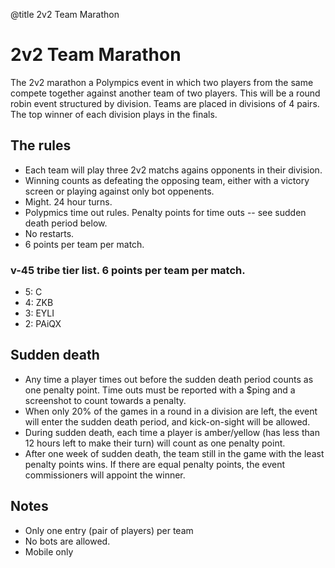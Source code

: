 @title 2v2 Team Marathon

# 2v2 Team Marathon

The 2v2 marathon a Polympics event in which two players from the same compete together against another team of two players. This will be a round robin event structured by division. Teams are placed in divisions of 4 pairs. The top winner of each division plays in the finals.

## The rules

- Each team will play three 2v2 matchs agains opponents in their division.
- Winning counts as defeating the opposing team, either with a victory screen or playing against only bot oppenents. 
- Might. 24 hour turns.
- Polypmics time out rules. Penalty points for time outs -- see sudden death period below.
- No restarts.
- 6 points per team per match.

### v-45 tribe tier list. 6 points per team per match.
- 5: C 
- 4: ZKB 
- 3: EYLI 
- 2: PAiQX 

## Sudden death

- Any time a player times out before the sudden death period counts as one penalty point. Time outs must be reported with a $ping and a screenshot to count towards a penalty.
- When only 20% of the games in a round in a division are left, the event will enter the sudden death period, and kick-on-sight will be allowed. 
- During sudden death, each time a player is amber/yellow (has less than 12 hours left to make their turn) will count as one penalty point. 
- After one week of sudden death, the team still in the game with the least penalty points wins. If there are equal penalty points, the event commissioners will appoint the winner.

## Notes

- Only one entry (pair of players) per team
- No bots are allowed.
- Mobile only


